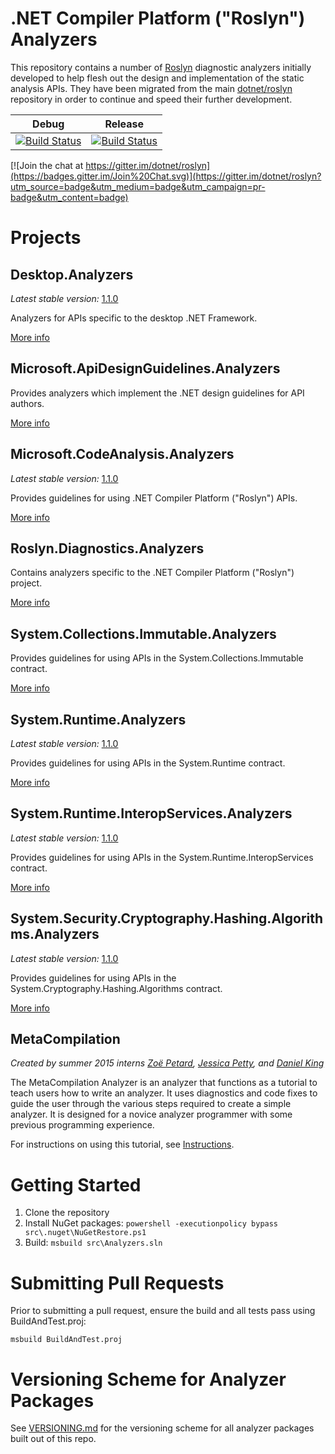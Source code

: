 .NET Compiler Platform ("Roslyn") Analyzers
===========================================

This repository contains a number of [Roslyn](https://github.com/dotnet/roslyn) diagnostic analyzers initially developed to help flesh out the design and implementation of the static analysis APIs. They have been migrated from the main [dotnet/roslyn](https://github.com/dotnet/roslyn) repository in order to continue and speed their further development.

Debug | Release
------|--------
[![Build Status](http://dotnet-ci.cloudapp.net/job/dotnet_roslyn-analyzers_windows_debug/badge/icon)](http://dotnet-ci.cloudapp.net/job/dotnet_roslyn-analyzers_windows_debug/) | [![Build Status](http://dotnet-ci.cloudapp.net/job/dotnet_roslyn-analyzers_windows_release/badge/icon)](http://dotnet-ci.cloudapp.net/job/dotnet_roslyn-analyzers_windows_release/)

[![Join the chat at https://gitter.im/dotnet/roslyn](https://badges.gitter.im/Join%20Chat.svg)](https://gitter.im/dotnet/roslyn?utm_source=badge&utm_medium=badge&utm_campaign=pr-badge&utm_content=badge)


Projects
========

Desktop.Analyzers
-----------------

*Latest stable version:* [1.1.0](https://www.nuget.org/packages/Desktop.Analyzers/)

Analyzers for APIs specific to the desktop .NET Framework.

[More info](src/Desktop.Analyzers/Desktop.Analyzers.md)

Microsoft.ApiDesignGuidelines.Analyzers
--------------------------------

Provides analyzers which implement the .NET design guidelines for API authors.

[More info](src/Microsoft.ApiDesignGuidelines.Analyzers/Microsoft.ApiDesignGuidelines.Analyzers.md)


Microsoft.CodeAnalysis.Analyzers
--------------------------------

*Latest stable version:* [1.1.0](https://www.nuget.org/packages/Microsoft.CodeAnalysis.Analyzers/)

Provides guidelines for using .NET Compiler Platform ("Roslyn") APIs.

[More info](src/Microsoft.CodeAnalysis.Analyzers/Microsoft.CodeAnalysis.Analyzers.md)


Roslyn.Diagnostics.Analyzers
-------------------------------

Contains analyzers specific to the .NET Compiler Platform ("Roslyn") project.

[More info](src/Roslyn.Diagnostics.Analyzers/Roslyn.Diagnostics.Analyzers.md)

System.Collections.Immutable.Analyzers
------------------------

Provides guidelines for using APIs in the System.Collections.Immutable contract.

[More info](src/System.Collections.Immutable.Analyzers/System.Collections.Immutable.Analyzers.md)

System.Runtime.Analyzers
------------------------

*Latest stable version:* [1.1.0](https://www.nuget.org/packages/System.Runtime.Analyzers/)

Provides guidelines for using APIs in the System.Runtime contract.

[More info](src/System.Runtime.Analyzers/System.Runtime.Analyzers.md)


System.Runtime.InteropServices.Analyzers
----------------------------------------

*Latest stable version:* [1.1.0](https://www.nuget.org/packages/System.Runtime.InteropServices.Analyzers/)

Provides guidelines for using APIs in the System.Runtime.InteropServices contract.

[More info](src/System.Runtime.InteropServices.Analyzers/System.Runtime.InteropServices.Analyzers.md)

System.Security.Cryptography.Hashing.Algorithms.Analyzers
------------------------

*Latest stable version:* [1.1.0](https://www.nuget.org/packages/System.Security.Cryptography.Hashing.Algorithms.Analyzers/)

Provides guidelines for using APIs in the System.Cryptography.Hashing.Algorithms contract.

[More info](src/System.Security.Cryptography.Hashing.Algorithms.Analyzers/System.Security.Cryptography.Hashing.Algorithms.Analyzers.md)

MetaCompilation
---------------

*Created by summer 2015 interns [Zoë Petard](https://github.com/zoepetard), [Jessica Petty](https://github.com/jepetty), and [Daniel King](https://github.com/daking2014)*

The MetaCompilation Analyzer is an analyzer that functions as a tutorial to teach users how to write an analyzer. It uses diagnostics and code fixes to guide the user through the various steps required to create a simple analyzer. It is designed for a novice analyzer programmer with some previous programming experience.

For instructions on using this tutorial, see [Instructions](src/MetaCompilation/MetaCompilation/MetaCompilation/ReadMe.md#instructions).


Getting Started
===============

1. Clone the repository
2. Install NuGet packages: `powershell -executionpolicy bypass src\.nuget\NuGetRestore.ps1`
3. Build: `msbuild src\Analyzers.sln`


Submitting Pull Requests
========================

Prior to submitting a pull request, ensure the build and all tests pass using BuildAndTest.proj:
```
msbuild BuildAndTest.proj
```

Versioning Scheme for Analyzer Packages
=======================================

See [VERSIONING.md](.//VERSIONING.md) for the versioning scheme for all analyzer packages built out of this repo.
